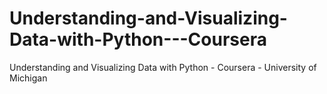 # Understanding-and-Visualizing-Data-with-Python---Coursera
Understanding and Visualizing Data with Python - Coursera - University of Michigan
